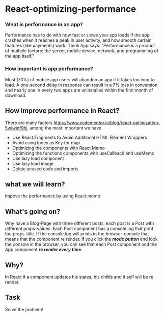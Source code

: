 # React-optimizing-performance

### What is performance in an app?

Performance has to do with how fast or slows your app loads if the app crashes when it reaches a peak in user activity, and how smooth certain features (like payments) work. Think App says: “Performance is a product of multiple factors: the server, mobile device, network, and programming of the app itself.”

### How important is app performance?

Most (70%) of mobile app users will abandon an app if it takes too long to load. A one-second delay in response can result in a 7% loss in conversion, and nearly one in every two apps are uninstalled within the first month of download.

## How improve performance in React?

There are many factors https://www.codementor.io/blog/react-optimization-5wiwjnf9hj, among the most important we have:

- Use React.Fragments to Avoid Additional HTML Element Wrappers
- Avoid using Index as Key for map
- Optimizing the components with React Memo
- Optimizing the functions components with useCallback and useMemo
- Use lazy load component
- Use lazy load image
- Delete unused code and imports

## what we will learn?

Impove the performance by using React.memo.

## What's going on?

Why have a Blog-Page with three different posts, each post is a Post with different props-values. Each Post component has a console.log that print the props-title. If the console.log will prints in the browser-console that means that the component re render. If you click the ***mode button*** end look the console in the browser, you can see that each Post component and the App component ***re render every time***.

## Why?

In React if a component updates his states, his childs and it self will be re render.

## Task

Solve the problem!
